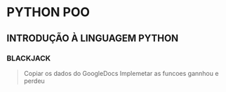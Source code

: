 # **PYTHON POO**

## **INTRODUÇÃO À LINGUAGEM PYTHON**

### **BLACKJACK**

>Copiar os dados do GoogleDocs
> Implemetar as funcoes gannhou e perdeu